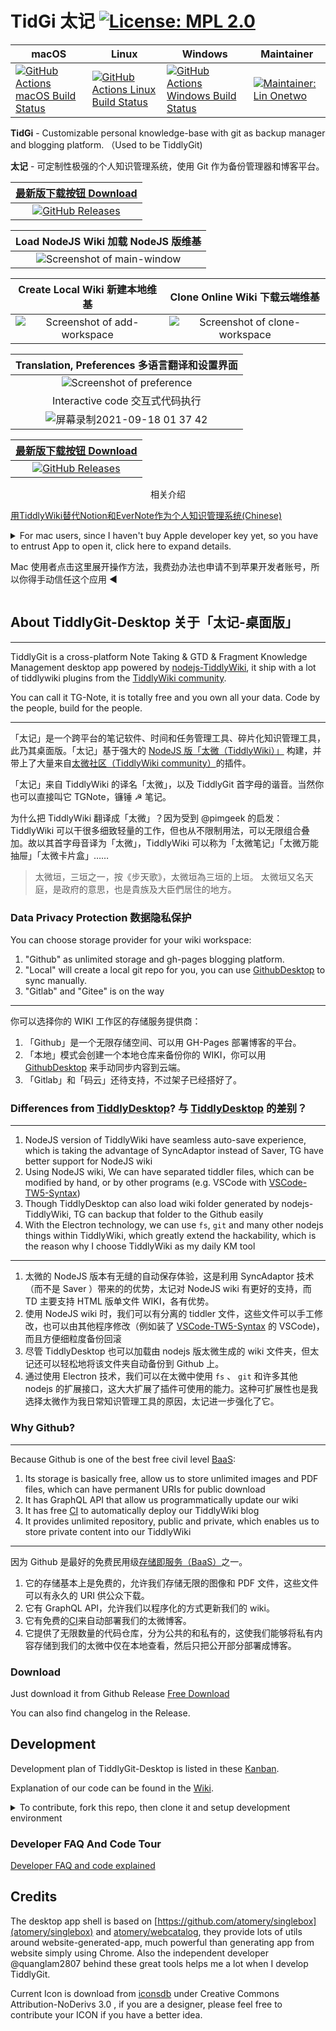 # TidGi 太记 [![License: MPL 2.0](https://img.shields.io/badge/License-MPL%202.0-brightgreen.svg)](LICENSE)

| macOS                                                                                                                                                                                                   | Linux                                                                                                                                                                                                   | Windows                                                                                                                                                                                                       | Maintainer                                                                                                                          |
| ------------------------------------------------------------------------------------------------------------------------------------------------------------------------------------------------------- | ------------------------------------------------------------------------------------------------------------------------------------------------------------------------------------------------------- | ------------------------------------------------------------------------------------------------------------------------------------------------------------------------------------------------------------- | ----------------------------------------------------------------------------------------------------------------------------------- |
| [![GitHub Actions macOS Build Status](https://github.com/tiddly-gittly/TiddlyGit-Desktop/workflows/macOS/badge.svg)](https://github.com/tiddly-gittly/TiddlyGit-Desktop/actions?query=workflow%3AmacOS) | [![GitHub Actions Linux Build Status](https://github.com/tiddly-gittly/TiddlyGit-Desktop/workflows/Linux/badge.svg)](https://github.com/tiddly-gittly/TiddlyGit-Desktop/actions?query=workflow%3ALinux) | [![GitHub Actions Windows Build Status](https://github.com/tiddly-gittly/TiddlyGit-Desktop/workflows/Windows/badge.svg)](https://github.com/tiddly-gittly/TiddlyGit-Desktop/actions?query=workflow%3AWindows) | [<img alt="Maintainer: Lin Onetwo" src="https://img.shields.io/badge/Maintained%3F-yes-green.svg" />](https://github.com/linonetwo) |

**TidGi** - Customizable personal knowledge-base with git as backup manager and blogging platform. （Used to be TiddlyGit)

**太记** - 可定制性极强的个人知识管理系统，使用 Git 作为备份管理器和博客平台。

|                                                                         [最新版下载按钮 Download](https://github.com/tiddly-gittly/TiddlyGit-Desktop/releases/latest)                                                                         |
| :----------------------------------------------------------------------------------------------------------------------------------------------------------------------------------------------------------------------------------: |
| [![GitHub Releases](https://img.shields.io/github/downloads/tiddly-gittly/TiddlyGit-Desktop/latest/total?label=Download%20Latest%20Release&style=for-the-badge)](https://github.com/tiddly-gittly/TiddlyGit-Desktop/releases/latest) |

|             Load NodeJS Wiki 加载 NodeJS 版维基             |
| :---------------------------------------------------------: |
| ![Screenshot of main-window](./docs/images/main-window.png) |

|                 Create Local Wiki 新建本地维基                  |                   Clone Online Wiki 下载云端维基                    |
| :-------------------------------------------------------------: | :-----------------------------------------------------------------: |
| ![Screenshot of add-workspace](./docs/images/add-workspace.png) | ![Screenshot of clone-workspace](./docs/images/clone-workspace.png) |

|       Translation, Preferences 多语言翻译和设置界面       |
| :-------------------------------------------------------: |
| ![Screenshot of preference](./docs/images/preference.png) |
|                                                        Interactive code 交互式代码执行                                                        |
| ![屏幕录制2021-09-18 01 37 42](https://user-images.githubusercontent.com/3746270/133831500-ae91164c-7948-4de4-9a81-7017ed3b65c9.gif) |



|                                                                         [最新版下载按钮 Download](https://github.com/tiddly-gittly/TiddlyGit-Desktop/releases/latest)                                                                         |
| :----------------------------------------------------------------------------------------------------------------------------------------------------------------------------------------------------------------------------------: |
| [![GitHub Releases](https://img.shields.io/github/downloads/tiddly-gittly/TiddlyGit-Desktop/latest/total?label=Download%20Latest%20Release&style=for-the-badge)](https://github.com/tiddly-gittly/TiddlyGit-Desktop/releases/latest) |

<center>相关介绍</center>

[用TiddlyWiki替代Notion和EverNote作为个人知识管理系统(Chinese)](https://zhuanlan.zhihu.com/p/140473235)

<details>
<summary>For mac users, since I haven't buy Apple developer key yet, so you have to entrust App to open it, click here to expand details.

Mac 使用者点击这里展开操作方法，我费劲办法也申请不到苹果开发者账号，所以你得手动信任这个应用 ◀</summary>

First of all, you need to drag this App into Applications folder! Otherwise there will be an error.

首先你得把应用拖入「应用程序」文件夹才能使用！不然会弹一个报错框。

Click "Cancel" 点击「取消」 ↓

![step00001](https://user-images.githubusercontent.com/3746270/87882506-eb1ddd80-ca32-11ea-942f-1f530767db02.png)

![step00002](https://user-images.githubusercontent.com/3746270/87882509-ece7a100-ca32-11ea-8d29-a4977201090d.png)

![step00003](https://user-images.githubusercontent.com/3746270/87882510-ed803780-ca32-11ea-8996-0f3c7060131a.png)

Click "Open" 点击「打开」 ↓

![step00004](https://user-images.githubusercontent.com/3746270/87882512-ee18ce00-ca32-11ea-8225-045ffc0a8b86.png)

Click "OK" 点击「允许」 ↓

![step00005](https://user-images.githubusercontent.com/3746270/87882514-eeb16480-ca32-11ea-9afd-cae6f2bea2db.png)

</details>

## About TiddlyGit-Desktop 关于「太记-桌面版」

---

TiddlyGit is a cross-platform Note Taking & GTD & Fragment Knowledge Management desktop app powered by [nodejs-TiddlyWiki](https://github.com/Jermolene/TiddlyWiki5#installing-tiddlywiki-on-nodejs), it ship with a lot of tiddlywiki plugins from the [TiddlyWiki community](https://groups.google.com/forum/#!forum/tiddlywiki).

You can call it TG-Note, it is totally free and you own all your data. Code by the people, build for the people.

---

「太记」是一个跨平台的笔记软件、时间和任务管理工具、碎片化知识管理工具，此乃其桌面版。「太记」基于强大的 [NodeJS 版「太微（TiddlyWiki）」](https://github.com/Jermolene/TiddlyWiki5#installing-tiddlywiki-on-nodejs) 构建，并带上了大量来自[太微社区（TiddlyWiki community）](https://groups.google.com/forum/#!forum/tiddlywiki)的插件。

「太记」来自 TiddlyWiki 的译名「太微」，以及 TiddlyGit 首字母的谐音。当然你也可以直接叫它 TGNote，镰锤 ☭ 笔记。

为什么把 TiddlyWiki 翻译成「太微」？因为受到 @pimgeek 的启发：TiddlyWiki 可以干很多细致轻量的工作，但也从不限制用法，可以无限组合叠加。故以其首字母音译为「太微」，TiddlyWiki 可以称为「太微笔记」「太微万能抽屉」「太微卡片盒」……

> 太微垣，三垣之一，按《步天歌》，太微垣為三垣的上垣。
> 太微垣又名天庭，是政府的意思，也是貴族及大臣們居住的地方。

### Data Privacy Protection 数据隐私保护

You can choose storage provider for your wiki workspace:

1. "Github" as unlimited storage and gh-pages blogging platform.
1. "Local" will create a local git repo for you, you can use [GithubDesktop](https://github.com/desktop/desktop) to sync manually.
1. "Gitlab" and "Gitee" is on the way

---

你可以选择你的 WIKI 工作区的存储服务提供商：

1. 「Github」是一个无限存储空间、可以用 GH-Pages 部署博客的平台。
1. 「本地」模式会创建一个本地仓库来备份你的 WIKI，你可以用 [GithubDesktop](https://github.com/desktop/desktop) 来手动同步内容到云端。
1. 「Gitlab」和「码云」还待支持，不过架子已经搭好了。

### Differences from [TiddlyDesktop](https://github.com/Jermolene/TiddlyDesktop)? 与 [TiddlyDesktop](https://github.com/Jermolene/TiddlyDesktop) 的差别？

---

1. NodeJS version of TiddlyWiki have seamless auto-save experience, which is taking the advantage of SyncAdaptor instead of Saver, TG have better support for NodeJS wiki
1. Using NodeJS wiki, We can have separated tiddler files, which can be modified by hand, or by other programs (e.g. VSCode with [VSCode-TW5-Syntax](https://github.com/joshuafontany/VSCode-TW5-Syntax))
1. Though TiddlyDesktop can also load wiki folder generated by nodejs-TiddlyWiki, TG can backup that folder to the Github easily
1. With the Electron technology, we can use `fs`, `git` and many other nodejs things within TiddlyWiki, which greatly extend the hackability, which is the reason why I choose TiddlyWiki as my daily KM tool

---

1. 太微的 NodeJS 版本有无缝的自动保存体验，这是利用 SyncAdaptor 技术（而不是 Saver ）带来的的优势，太记对 NodeJS wiki 有更好的支持，而 TD 主要支持 HTML 版单文件 WIKI，各有优势。
1. 使用 NodeJS wiki 时，我们可以有分离的 tiddler 文件，这些文件可以手工修改，也可以由其他程序修改（例如装了 [VSCode-TW5-Syntax](https://github.com/joshuafontany/VSCode-TW5-Syntax) 的 VSCode)，而且方便细粒度备份回滚
1. 尽管 TiddlyDesktop 也可以加载由 nodejs 版太微生成的 wiki 文件夹，但太记还可以轻松地将该文件夹自动备份到 Github 上。
1. 通过使用 Electron 技术，我们可以在太微中使用 `fs` 、 `git` 和许多其他 nodejs 的扩展接口，这大大扩展了插件可使用的能力。这种可扩展性也是我选择太微作为我日常知识管理工具的原因，太记进一步强化了它。

### Why Github?

---

Because Github is one of the best free civil level [BaaS](https://www.alibabacloud.com/blog/backend-as-a-service-baas-for-efficient-software-development_519851):

1. Its storage is basically free, allow us to store unlimited images and PDF files, which can have permanent URIs for public download
1. It has GraphQL API that allow us programmatically update our wiki
1. It has free [CI](https://github.com/features/actions) to automatically deploy our TiddlyWiki blog
1. It provides unlimited repository, public and private, which enables us to store private content into our TiddlyWiki

---

因为 Github 是最好的免费民用级[存储即服务（BaaS）](https://www.alibabacloud.com/blog/backend-as-a-service-baas-for-efficient-software-development_519851)之一。

1. 它的存储基本上是免费的，允许我们存储无限的图像和 PDF 文件，这些文件可以有永久的 URI 供公众下载。
1. 它有 GraphQL API，允许我们以程序化的方式更新我们的 wiki。
1. 它有免费的[CI](https://github.com/features/actions)来自动部署我们的太微博客。
1. 它提供了无限数量的代码仓库，分为公共的和私有的，这使我们能够将私有内容存储到我们的太微中仅在本地查看，然后只把公开部分部署成博客。

### Download

Just download it from Github Release [Free Download](https://github.com/tiddly-gittly/TiddlyGit-Desktop/releases/latest)

You can also find changelog in the Release.

## Development

Development plan of TiddlyGit-Desktop is listed in these [Kanban](https://github.com/tiddly-gittly/TiddlyGit-Desktop/projects).

Explanation of our code can be found in the [Wiki](https://github.com/tiddly-gittly/TiddlyGit-Desktop/wiki).

<details>

<summary>To contribute, fork this repo, then clone it and setup development environment</summary>

```shell
# First, clone the project:
git clone https://github.com/YOUR_ACCOUNT/TiddlyGit-Desktop.git
cd TiddlyGit-Desktop
# Or maybe you are just using Github Desktop
# or GitKraken to clone this repo,
# and open it in your favorite code editor and terminal app

# switch to the nodejs version same as electron used version, other wise you may get

# Error: The module '/Users/linonetwo/Desktop/repo/TiddlyGit-Desktop/node_modules/opencv4nodejs-prebuilt/build/Release/opencv4nodejs.node'

# was compiled against a different Node.js version using

# NODE_MODULE_VERSION 88. This version of Node.js requires

# NODE_MODULE_VERSION 93. Please try re-compiling or re-installing

# the module (for instance, using `npm rebuild` or `npm install`).

# See https://github.com/justadudewhohacks/opencv4nodejs/issues/401#issuecomment-463434713 if you still have problem rebuild opencv for @nut-tree/nut-js

nvm use

# install the dependencies

npm i

# Run development mode

# You can see webpack error messages in http://localhost:9000/

npm start

# Build for production

npm run package
```

### Publish

Add a tag like `vx.x.x` to a commit, and push it to the origin, Github will start building App for all three platforms.

After Github Action completed, you can open Releases to see the Draft release created by Github, add some comment and publish it.

</details>

### Developer FAQ And Code Tour

[Developer FAQ and code explained](docs/Development.md)

## Credits

The desktop app shell is based on [https://github.com/atomery/singlebox](atomery/singlebox) and [atomery/webcatalog](https://github.com/atomery/webcatalog), they provide lots of utils around website-generated-app, much powerful than generating app from website simply using Chrome. Also the independent developer @quanglam2807 behind these great tools helps me a lot when I develop TiddlyGit.

Current Icon is download from [iconsdb](https://www.iconsdb.com/custom-color/github-11-icon.html) under Creative Commons Attribution-NoDerivs 3.0 , if you are a designer, please feel free to contribute your ICON if you have a better idea.
